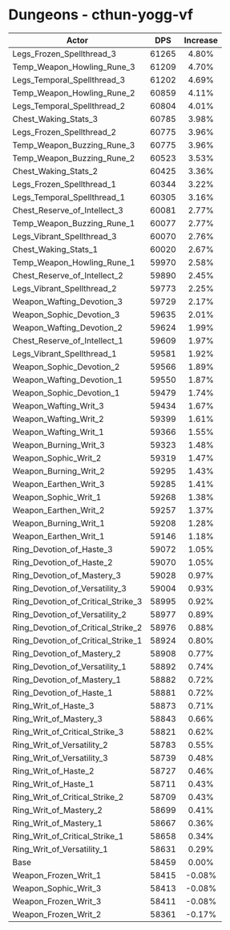 # Dungeons - cthun-yogg-vf
| Actor | DPS | Increase |
|---|:---:|:---:|
|Legs_Frozen_Spellthread_3|61265|4.80%|
|Temp_Weapon_Howling_Rune_3|61209|4.70%|
|Legs_Temporal_Spellthread_3|61202|4.69%|
|Temp_Weapon_Howling_Rune_2|60859|4.11%|
|Legs_Temporal_Spellthread_2|60804|4.01%|
|Chest_Waking_Stats_3|60785|3.98%|
|Legs_Frozen_Spellthread_2|60775|3.96%|
|Temp_Weapon_Buzzing_Rune_3|60775|3.96%|
|Temp_Weapon_Buzzing_Rune_2|60523|3.53%|
|Chest_Waking_Stats_2|60425|3.36%|
|Legs_Frozen_Spellthread_1|60344|3.22%|
|Legs_Temporal_Spellthread_1|60305|3.16%|
|Chest_Reserve_of_Intellect_3|60081|2.77%|
|Temp_Weapon_Buzzing_Rune_1|60077|2.77%|
|Legs_Vibrant_Spellthread_3|60070|2.76%|
|Chest_Waking_Stats_1|60020|2.67%|
|Temp_Weapon_Howling_Rune_1|59970|2.58%|
|Chest_Reserve_of_Intellect_2|59890|2.45%|
|Legs_Vibrant_Spellthread_2|59773|2.25%|
|Weapon_Wafting_Devotion_3|59729|2.17%|
|Weapon_Sophic_Devotion_3|59635|2.01%|
|Weapon_Wafting_Devotion_2|59624|1.99%|
|Chest_Reserve_of_Intellect_1|59609|1.97%|
|Legs_Vibrant_Spellthread_1|59581|1.92%|
|Weapon_Sophic_Devotion_2|59566|1.89%|
|Weapon_Wafting_Devotion_1|59550|1.87%|
|Weapon_Sophic_Devotion_1|59479|1.74%|
|Weapon_Wafting_Writ_3|59434|1.67%|
|Weapon_Wafting_Writ_2|59399|1.61%|
|Weapon_Wafting_Writ_1|59366|1.55%|
|Weapon_Burning_Writ_3|59323|1.48%|
|Weapon_Sophic_Writ_2|59319|1.47%|
|Weapon_Burning_Writ_2|59295|1.43%|
|Weapon_Earthen_Writ_3|59285|1.41%|
|Weapon_Sophic_Writ_1|59268|1.38%|
|Weapon_Earthen_Writ_2|59257|1.37%|
|Weapon_Burning_Writ_1|59208|1.28%|
|Weapon_Earthen_Writ_1|59146|1.18%|
|Ring_Devotion_of_Haste_3|59072|1.05%|
|Ring_Devotion_of_Haste_2|59070|1.05%|
|Ring_Devotion_of_Mastery_3|59028|0.97%|
|Ring_Devotion_of_Versatility_3|59004|0.93%|
|Ring_Devotion_of_Critical_Strike_3|58995|0.92%|
|Ring_Devotion_of_Versatility_2|58977|0.89%|
|Ring_Devotion_of_Critical_Strike_2|58976|0.88%|
|Ring_Devotion_of_Critical_Strike_1|58924|0.80%|
|Ring_Devotion_of_Mastery_2|58908|0.77%|
|Ring_Devotion_of_Versatility_1|58892|0.74%|
|Ring_Devotion_of_Mastery_1|58882|0.72%|
|Ring_Devotion_of_Haste_1|58881|0.72%|
|Ring_Writ_of_Haste_3|58873|0.71%|
|Ring_Writ_of_Mastery_3|58843|0.66%|
|Ring_Writ_of_Critical_Strike_3|58821|0.62%|
|Ring_Writ_of_Versatility_2|58783|0.55%|
|Ring_Writ_of_Versatility_3|58739|0.48%|
|Ring_Writ_of_Haste_2|58727|0.46%|
|Ring_Writ_of_Haste_1|58711|0.43%|
|Ring_Writ_of_Critical_Strike_2|58709|0.43%|
|Ring_Writ_of_Mastery_2|58699|0.41%|
|Ring_Writ_of_Mastery_1|58667|0.36%|
|Ring_Writ_of_Critical_Strike_1|58658|0.34%|
|Ring_Writ_of_Versatility_1|58631|0.29%|
|Base|58459|0.00%|
|Weapon_Frozen_Writ_1|58415|-0.08%|
|Weapon_Sophic_Writ_3|58413|-0.08%|
|Weapon_Frozen_Writ_3|58411|-0.08%|
|Weapon_Frozen_Writ_2|58361|-0.17%|
